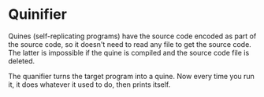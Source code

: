 # Quinifier

Quines (self-replicating programs) have the source code encoded as part of the source code, so it doesn't need to read any file to get the source code. The latter is impossible if the quine is compiled and the source code file is deleted.

The quanifier turns the target program into a quine. Now every time you run it, it does whatever it used to do, then prints itself.